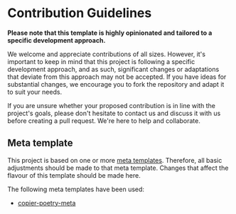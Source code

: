 # Contribution Guidelines
**Please note that this template is highly opinionated and tailored to a specific development approach.**

We welcome and appreciate contributions of all sizes. However, it's important to keep in mind that this project is following a specific development approach, and as such, significant changes or adaptations that deviate from this approach may not be accepted. If you have ideas for substantial changes, we encourage you to fork the repository and adapt it to suit your needs.

If you are unsure whether your proposed contribution is in line with the project's goals, please don't hesitate to contact us and discuss it with us before creating a pull request. We're here to help and collaborate.

## Meta template
This project is based on one or more [meta templates](https://github.com/worldworm/copier-showcase/blob/main/types/meta.md). Therefore, all basic adjustments should be made to that meta template. 
Changes that affect the flavour of this template should be made here.

The following meta templates have been used:
- [copier-poetry-meta](https://github.com/worldworm/copier-poetry-meta)
